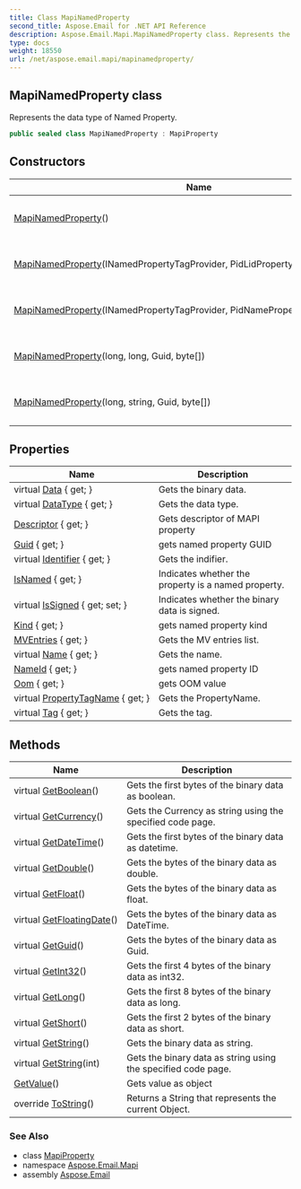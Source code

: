 ```yaml
---
title: Class MapiNamedProperty
second_title: Aspose.Email for .NET API Reference
description: Aspose.Email.Mapi.MapiNamedProperty class. Represents the data type of Named Property
type: docs
weight: 18550
url: /net/aspose.email.mapi/mapinamedproperty/
---
```

## MapiNamedProperty class

Represents the data type of Named Property.

```csharp
public sealed class MapiNamedProperty : MapiProperty
```

## Constructors

| Name | Description |
| --- | --- |
| [MapiNamedProperty](mapinamedproperty/#constructor)() | Initializes a new instance of the `MapiNamedProperty` class. |
| [MapiNamedProperty](mapinamedproperty/#constructor_1)(INamedPropertyTagProvider, PidLidPropertyDescriptor, object) | Initializes a new instance of the `MapiNamedProperty` class. |
| [MapiNamedProperty](mapinamedproperty/#constructor_2)(INamedPropertyTagProvider, PidNamePropertyDescriptor, object) | Initializes a new instance of the `MapiNamedProperty` class. |
| [MapiNamedProperty](mapinamedproperty/#constructor_3)(long, long, Guid, byte[]) | Initializes a new instance of the `MapiNamedProperty` class. |
| [MapiNamedProperty](mapinamedproperty/#constructor_4)(long, string, Guid, byte[]) | Initializes a new instance of the `MapiNamedProperty` class. |

## Properties

| Name | Description |
| --- | --- |
| virtual [Data](../../aspose.email.mapi/mapiproperty/data/) { get; } | Gets the binary data. |
| virtual [DataType](../../aspose.email.mapi/mapiproperty/datatype/) { get; } | Gets the data type. |
| [Descriptor](../../aspose.email.mapi/mapiproperty/descriptor/) { get; } | Gets descriptor of MAPI property |
| [Guid](../../aspose.email.mapi/mapinamedproperty/guid/) { get; } | gets named property GUID |
| virtual [Identifier](../../aspose.email.mapi/mapiproperty/identifier/) { get; } | Gets the indifier. |
| [IsNamed](../../aspose.email.mapi/mapiproperty/isnamed/) { get; } | Indicates whether the property is a named property. |
| virtual [IsSigned](../../aspose.email.mapi/mapiproperty/issigned/) { get; set; } | Indicates whether the binary data is signed. |
| [Kind](../../aspose.email.mapi/mapinamedproperty/kind/) { get; } | gets named property kind |
| [MVEntries](../../aspose.email.mapi/mapiproperty/mventries/) { get; } | Gets the MV entries list. |
| virtual [Name](../../aspose.email.mapi/mapiproperty/name/) { get; } | Gets the name. |
| [NameId](../../aspose.email.mapi/mapinamedproperty/nameid/) { get; } | gets named property ID |
| [Oom](../../aspose.email.mapi/mapinamedproperty/oom/) { get; } | gets OOM value |
| virtual [PropertyTagName](../../aspose.email.mapi/mapiproperty/propertytagname/) { get; } | Gets the PropertyName. |
| virtual [Tag](../../aspose.email.mapi/mapiproperty/tag/) { get; } | Gets the tag. |

## Methods

| Name | Description |
| --- | --- |
| virtual [GetBoolean](../../aspose.email.mapi/mapiproperty/getboolean/)() | Gets the first bytes of the binary data as boolean. |
| virtual [GetCurrency](../../aspose.email.mapi/mapiproperty/getcurrency/)() | Gets the Currency as string using the specified code page. |
| virtual [GetDateTime](../../aspose.email.mapi/mapiproperty/getdatetime/)() | Gets the first bytes of the binary data as datetime. |
| virtual [GetDouble](../../aspose.email.mapi/mapiproperty/getdouble/)() | Gets the bytes of the binary data as double. |
| virtual [GetFloat](../../aspose.email.mapi/mapiproperty/getfloat/)() | Gets the bytes of the binary data as float. |
| virtual [GetFloatingDate](../../aspose.email.mapi/mapiproperty/getfloatingdate/)() | Gets the bytes of the binary data as DateTime. |
| virtual [GetGuid](../../aspose.email.mapi/mapiproperty/getguid/)() | Gets the bytes of the binary data as Guid. |
| virtual [GetInt32](../../aspose.email.mapi/mapiproperty/getint32/)() | Gets the first 4 bytes of the binary data as int32. |
| virtual [GetLong](../../aspose.email.mapi/mapiproperty/getlong/)() | Gets the first 8 bytes of the binary data as long. |
| virtual [GetShort](../../aspose.email.mapi/mapiproperty/getshort/)() | Gets the first 2 bytes of the binary data as short. |
| virtual [GetString](../../aspose.email.mapi/mapiproperty/getstring/)() | Gets the binary data as string. |
| virtual [GetString](../../aspose.email.mapi/mapiproperty/getstring/)(int) | Gets the binary data as string using the specified code page. |
| [GetValue](../../aspose.email.mapi/mapiproperty/getvalue/)() | Gets value as object |
| override [ToString](../../aspose.email.mapi/mapiproperty/tostring/)() | Returns a String that represents the current Object. |

### See Also

* class [MapiProperty](../mapiproperty/)
* namespace [Aspose.Email.Mapi](../../aspose.email.mapi/)
* assembly [Aspose.Email](../../)



